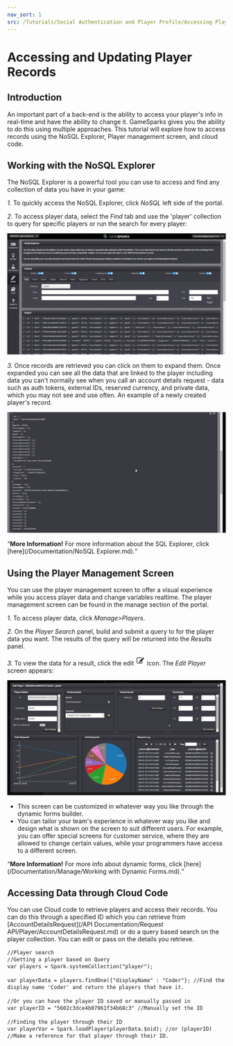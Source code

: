 ```yaml
---
nav_sort: 1
src: /Tutorials/Social Authentication and Player Profile/Accessing Player records.md
---
```


# Accessing and Updating Player Records

## Introduction

An important part of a back-end is the ability to access your player's info in real-time and have the ability to change it. GameSparks gives you the ability to do this using multiple approaches. This tutorial will explore how to access records using the NoSQL Explorer, Player management screen, and cloud code.  

## Working with the NoSQL Explorer

The NoSQL Explorer is a powerful tool you can use to access and find any collection of data you have in your game:

*1.* To quickly access the NoSQL Explorer, click *NoSQL* left side of the portal.

*2.* To access player data, select the *Find* tab and use the 'player' collection to query for specific players or run the search for every player:

![](img/PlayerRecords/1.jpg)


*3.* Once records are retrieved you can click on them to expand them. Once expanded you can see all the data that are linked to the player including data you can't normally see when you call an account details request - data such as auth tokens, external IDs, reserved currency, and private data, which you may not see and use often. An example of a newly created player's record.

![](img/PlayerRecords/2.jpg)

<q>**More Information!** For more information about the SQL Explorer, click [here](/Documentation/NoSQL Explorer.md).</q>

## Using the Player Management Screen

You can use the player management screen to offer a visual experience while you access player data and change variables realtime. The player management screen can be found in the manage section of the portal.

*1.* To access player data, click *Manage>Players*.

*2.* On the *Player Search* panel, build and submit a query to for the player data you want. The results of the query will be returned into the *Results* panel.

*3.* To view the data for a result, click the edit ![](/img/fa/edit.png) icon. The *Edit Player* screen appears:

![](img/PlayerRecords/3.jpg)

* This screen can be customized in whatever way you like through the dynamic forms builder.
* You can tailor your team's experience in whatever way you like and design what is shown on the screen to suit different users. For example, you can offer special screens for customer service, where they are allowed to change certain values, while your programmers have access to a different screen.

<q>**More Information!** For more info about dynamic forms, click [here](/Documentation/Manage/Working with Dynamic Forms.md).</q>

## Accessing Data through Cloud Code

You can use Cloud code to retrieve players and access their records. You can do this through a specified ID which you can retrieve from [AccountDetailsRequest](/API Documentation/Request API/Player/AccountDetailsRequest.md) or do a query based search on the player collection. You can edit or pass on the details you retrieve.

```
//Player search
//Getting a player based on Query
var players = Spark.systemCollection("player");

var playerData = players.findOne({"displayName" : "Coder"}; //Find the display name 'Coder' and return the players that have it.

//Or you can have the player ID saved or manually passed in
var playerID = "5602c3dce4b07961f34b68c3" //Manually set the ID

//Finding the player through their ID
var playerVar = Spark.loadPlayer(playerData.$oid); //or (playerID) //Make a reference for that player through their ID.
```
